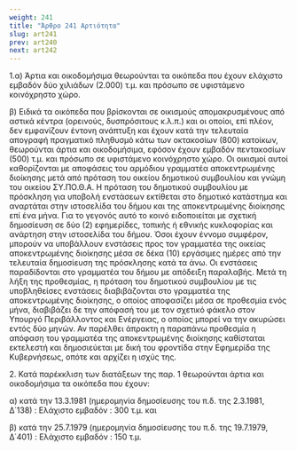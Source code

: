 ```yaml
---
weight: 241
title: "Άρθρο 241 Αρτιότητα"
slug: art241
prev: art240
next: art242
---
```


1.α) Άρτια και οικοδομήσιμα θεωρούνται τα οικόπεδα που έχουν ελάχιστο εμβαδόν δύο χιλιάδων (2.000) τ.μ. και πρόσωπο σε υφιστάμενο κοινόχρηστο χώρο.

β) Ειδικά τα οικόπεδα που βρίσκονται σε οικισμούς απομακρυσμένους από αστικά κέντρα (ορεινούς, δυσπρόσιτους κ.λ.π.) και οι οποίοι, επί πλέον, δεν εμφανίζουν έντονη ανάπτυξη και έχουν κατά την τελευταία απογραφή πραγματικό πληθυσμό κάτω των οκτακοσίων (800) κατοίκων, θεωρούνται άρτια και οικοδομήσιμα, εφόσον έχουν εμβαδόν πεντακοσίων (500) τ.μ. και πρόσωπο σε υφιστάμενο κοινόχρηστο χώρο. Οι οικισμοί αυτοί καθορίζονται με αποφάσεις του αρμόδιου γραμματέα αποκεντρωμένης διοίκησης μετά από πρόταση του οικείου δημοτικού συμβουλίου και γνώμη του οικείου ΣΥ.ΠΟ.Θ.Α. Η πρόταση του δημοτικού συμβουλίου με πρόσκληση για υποβολή ενστάσεων εκτίθεται στο δημοτικό κατάστημα και αναρτάται στην ιστοσελίδα του δήμου και της αποκεντρωμένης διοίκησης επί ένα μήνα. Για το γεγονός αυτό το κοινό ειδοποιείται με σχετική δημοσίευση σε δύο (2) εφημερίδες, τοπικής ή εθνικής κυκλοφορίας και ανάρτηση στην ιστοσελίδα του δήμου. Όσοι έχουν έννομο συμφέρον, μπορούν να υποβάλλουν ενστάσεις προς τον γραμματέα της οικείας αποκεντρωμένης διοίκησης μέσα σε δέκα (10) εργάσιμες ημέρες από την τελευταία δημοσίευση της πρόσκλησης κατά τα άνω. Οι ενστάσεις παραδίδονται στο γραμματέα του δήμου με απόδειξη παραλαβής. Μετά τη λήξη της προθεσμίας, η πρόταση του δημοτικού συμβουλίου με τις υποβληθείσες ενστάσεις διαβιβάζονται στο γραμματέα της αποκεντρωμένης διοίκησης, ο οποίος αποφασίζει μέσα σε προθεσμία ενός μήνα, διαβιβάζει δε την απόφασή του με τον σχετικό φάκελο στον Υπουργό Περιβάλλοντος και Ενέργειας, ο οποίος μπορεί να την ακυρώσει εντός δύο μηνών. Αν παρέλθει άπρακτη η παραπάνω προθεσμία η απόφαση του γραμματέα της αποκεντρωμένης διοίκησης καθίσταται εκτελεστή και δημοσιεύεται με δική του φροντίδα στην Εφημερίδα της Κυβερνήσεως, οπότε και αρχίζει η ισχύς της.

2\. Κατά παρέκκλιση των διατάξεων της παρ. 1 θεωρούνται άρτια και οικοδομήσιμα τα οικόπεδα που έχουν:

α) κατά την 13.3.1981 (ημερομηνία δημοσίευσης του π.δ. της 2.3.1981, Δ΄138) : Ελάχιστο εμβαδόν : 300 τ.μ. και

β) κατά την 25.7.1979 (ημερομηνία δημοσίευσης του π.δ. της 19.7.1979, Δ΄401) : Ελάχιστο εμβαδόν : 150 τ.μ.


